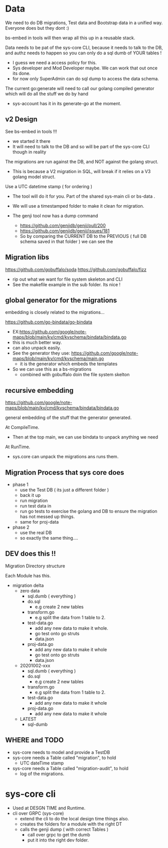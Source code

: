 # Data

We need to do DB migrations, Test data and Bootstrap data in a unified way. Everyone does but they dont :)

bs-embed in tools will then wrap all this up in a reusable stack.

Data needs to be pat of the sys-core CLI, because it needs to talk to the DB, and authz needs to happen so you can only do a sql dumb of YOUR tables !
- I guess we need a access policy for this.
- Sys developer and Mod Developer maybe. We can work that out once its done.
- for now only SuperAdmin can do sql dump to access the data schema. 

The current go:generate will need to call our golang compiled generator which will do all the stuff we do by hand
- sys-account has it in its generate-go at the moment.

## v2 Design

See bs-embed in tools !!!
- we started it there
- It will need to talk to the DB and so will be part of the sys-core CLI though in reality

The migrations are run against the DB, and NOT against the golang struct.
- This is because a V2 migration in SQL, will break if it relies on a V3 golang model struct.

Use a UTC datetime stamp ( for ordering )
- The tool will do it for you. Part of the shared sys-main cli or bs-data .
- We will use a timestamped folder to make it clean for migration.

- The genji tool now has a dump command
	- https://github.com/genjidb/genji/pull/200
	- https://github.com/genjidb/genji/issues/181
	- So by comparing the CURRENT DB to the PREVIOUS ( full DB schema saved in that folder ) we can see the 

## Migration libs 

https://github.com/gobuffalo/soda
https://github.com/gobuffalo/fizz
- rip out what we want for file system skeleton and CLI
- See the makefile example in the sub folder. Its nice !

## global generator for the migrations

embedding is closely related to the migrations...

https://github.com/go-bindata/go-bindata
- EX:https://github.com/google/note-maps/blob/main/kv/cmd/kvschema/bindata/bindata.go
- this is much better way.
- can also unpack easily.
- See the generator they use: https://github.com/google/note-maps/blob/main/kv/cmd/kvschema/main.go
	- it is the generator which embeds the templates
- So we can use this as a bs-migrations
	- combined with gobuffalo doin the file system skelton

## recursive embedding

https://github.com/google/note-maps/blob/main/kv/cmd/kvschema/bindata/bindata.go

general embedding of the stuff that the generator generated.

At CompileTime.
- Then at the top main, we can use bindata to unpack anything we need

At RunTime.
- sys.core can unpack the migrations ans runs them.




## Migration Process that sys core does

- phase 1
	- use the Test DB ( its just a different folder )
	- back it up
	- run migration
	- run test data in
	- run go tests to exercise the golang and DB to ensure the migration has not messed up things.
	- same for proj-data
- phase 2
	- use the real DB
	- so exactly the same thing....

	
## DEV does this !!
Migration Directory structure

Each Module has this.

- migration delta
	- zero data
		- sql.dumb ( everything )
		- do.sql
			- e.g create 2 new tables
		- transform.go
			- e.g split the data from 1 table to 2.
		- test-data.go
			- add any new data to make it whole.
			- go test onto go struts
			- data.json
		- proj-data.go
			- add any new data to make it whole
			- go test onto go struts
			- data.json
	- 20201002-xxx
		- sql.dumb ( everything )
		- do.sql
			- e.g create 2 new tables
		- transform.go
			- e.g split the data from 1 table to 2.
		- test-data.go
			- add any new data to make it whole
		- proj-data.go
			- add any new data to make it whole
	- LATEST
		- sql-dumb

## WHERE and TODO

- sys-core needs to model and provide a TestDB
- sys-core needs a Table called "migration", to hold
	- UTC dateTime stamp
- sys-core needs a Table called "migration-audit", to hold
	- log of the migrations.

# sys-core cli
- Used at DESGN TIME and Runtime.
- cli over GRPC (sys-core)
	- extend the cli to do the local design time things also.
	- creates the folders for a module with the right DT
	- calls the genji dump ( with correct Tables )
		- call over grpc to get the dumb
		- put it into the right dev folder.


